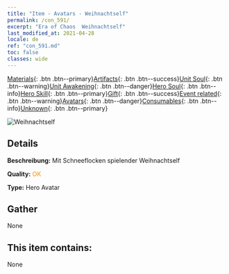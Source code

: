 ```yaml
---
title: "Item - Avatars - Weihnachtself"
permalink: /con_591/
excerpt: "Era of Chaos  Weihnachtself"
last_modified_at: 2021-04-28
locale: de
ref: "con_591.md"
toc: false
classes: wide
---
```

 [Materials](/ItemsDE/){: .btn .btn--primary}[Artifacts](/ItemsDE/Artifacts/){: .btn .btn--success}[Unit Soul](/ItemsDE/UnitSoul/){: .btn .btn--warning}[Unit Awakening](/ItemsDE/UnitAwakening/){: .btn .btn--danger}[Hero Soul](/ItemsDE/HeroSoul/){: .btn .btn--info}[Hero Skill](/ItemsDE/HeroSkill/){: .btn .btn--primary}[Gift](/ItemsDE/Gift/){: .btn .btn--success}[Event related](/ItemsDE/Events/){: .btn .btn--warning}[Avatars](/ItemsDE/Avatars/){: .btn .btn--danger}[Consumables](/ItemsDE/Consumables/){: .btn .btn--info}[Unknown](/ItemsDE/Unknown/){: .btn .btn--primary}

 ![Weihnachtself](/images/h/h_MutareDrake5.jpg)

## Details
 **Beschreibung:** Mit Schneeflocken spielender Weihnachtself

 **Quality:** <span style="color: #FF8C00">OK</span>

 **Type:** Hero Avatar

## Gather

  None

## This item contains:

  None

